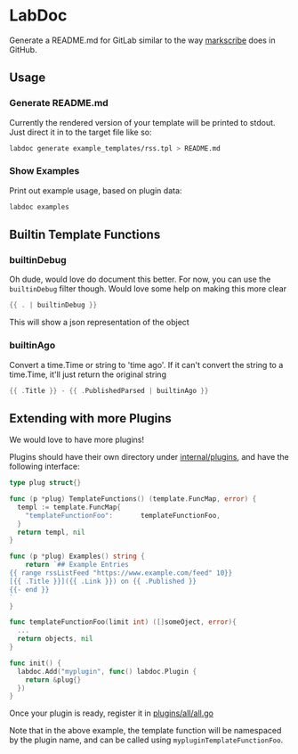 # LabDoc

Generate a README.md for GitLab similar to the way
[markscribe](https://github.com/muesli/markscribe) does in GitHub.

## Usage

### Generate README.md

Currently the rendered version of your template will be printed to stdout. Just
direct it in to the target file like so:

```bash
labdoc generate example_templates/rss.tpl > README.md
```

### Show Examples

Print out example usage, based on plugin data:

```bash
labdoc examples
```

## Builtin Template Functions

### builtinDebug

Oh dude, would love do document this better. For now, you can use the
`builtinDebug` filter though. Would love some help on making this more clear

```go
{{ . | builtinDebug }}
```

This will show a json representation of the object

### builtinAgo

Convert a time.Time or string to 'time ago'. If it can't convert the string to a
time.Time, it'll just return the original string

```go
{{ .Title }} - {{ .PublishedParsed | builtinAgo }}
```

## Extending with more Plugins

We would love to have more plugins!

Plugins should have their own directory under
[internal/plugins](internal/plugins), and have the following interface:

```go
type plug struct{}

func (p *plug) TemplateFunctions() (template.FuncMap, error) {
  templ := template.FuncMap{
    "templateFunctionFoo":       templateFunctionFoo,
  }
  return templ, nil
}

func (p *plug) Examples() string {
    return `## Example Entries
{{ range rssListFeed "https://www.example.com/feed" 10}}
[{{ .Title }}]({{ .Link }}) on {{ .Published }}
{{- end }}
`
}

func templateFunctionFoo(limit int) ([]someOject, error){
  ...
  return objects, nil
}

func init() {
  labdoc.Add("myplugin", func() labdoc.Plugin {
    return &plug{}
  })
}
```

Once your plugin is ready, register it in
[plugins/all/all.go](plugins/all/all.go)

Note that in the above example, the template function will be namespaced by the
plugin name, and can be called using `mypluginTemplateFunctionFoo`.
